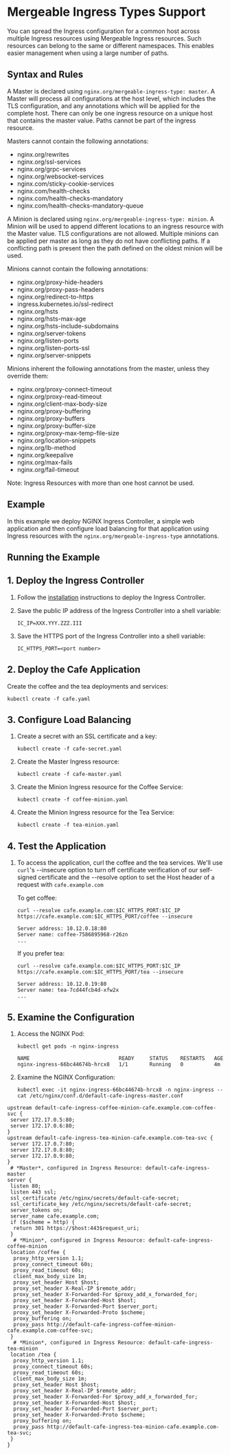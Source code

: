 # Mergeable Ingress Types Support

You can spread the Ingress configuration for a common host across multiple Ingress resources using Mergeable Ingress
resources. Such resources can belong to the same or different namespaces. This enables easier management when using a
large number of paths.

## Syntax and Rules

A Master is declared using `nginx.org/mergeable-ingress-type: master`. A Master will process all configurations at the
host level, which includes the TLS configuration, and any annotations which will be applied for the complete host. There
can only be one ingress resource on a unique host that contains the master value. Paths cannot be part of the ingress
resource.

Masters cannot contain the following annotations:

- nginx.org/rewrites
- nginx.org/ssl-services
- nginx.org/grpc-services
- nginx.org/websocket-services
- nginx.com/sticky-cookie-services
- nginx.com/health-checks
- nginx.com/health-checks-mandatory
- nginx.com/health-checks-mandatory-queue

A Minion is declared using `nginx.org/mergeable-ingress-type: minion`. A Minion will be used to append different
locations to an ingress resource with the Master value. TLS configurations are not allowed. Multiple minions can be
applied per master as long as they do not have conflicting paths. If a conflicting path is present then the path defined
on the oldest minion will be used.

Minions cannot contain the following annotations:

- nginx.org/proxy-hide-headers
- nginx.org/proxy-pass-headers
- nginx.org/redirect-to-https
- ingress.kubernetes.io/ssl-redirect
- nginx.org/hsts
- nginx.org/hsts-max-age
- nginx.org/hsts-include-subdomains
- nginx.org/server-tokens
- nginx.org/listen-ports
- nginx.org/listen-ports-ssl
- nginx.org/server-snippets

Minions inherent the following annotations from the master, unless they override them:

- nginx.org/proxy-connect-timeout
- nginx.org/proxy-read-timeout
- nginx.org/client-max-body-size
- nginx.org/proxy-buffering
- nginx.org/proxy-buffers
- nginx.org/proxy-buffer-size
- nginx.org/proxy-max-temp-file-size
- nginx.org/location-snippets
- nginx.org/lb-method
- nginx.org/keepalive
- nginx.org/max-fails
- nginx.org/fail-timeout

Note: Ingress Resources with more than one host cannot be used.

## Example

In this example we deploy NGINX Ingress Controller, a simple web application and then configure load balancing for
that application using Ingress resources with the `nginx.org/mergeable-ingress-type` annotations.

## Running the Example

## 1. Deploy the Ingress Controller

1. Follow the [installation](https://docs.nginx.com/nginx-ingress-controller/installation/installation-with-manifests/)
   instructions to deploy the Ingress Controller.

2. Save the public IP address of the Ingress Controller into a shell variable:

    ```console
    IC_IP=XXX.YYY.ZZZ.III
    ```

3. Save the HTTPS port of the Ingress Controller into a shell variable:

    ```console
    IC_HTTPS_PORT=<port number>
    ```

## 2. Deploy the Cafe Application

Create the coffee and the tea deployments and services:

```console
kubectl create -f cafe.yaml
```

## 3. Configure Load Balancing

1. Create a secret with an SSL certificate and a key:

    ```console
    kubectl create -f cafe-secret.yaml
    ```

2. Create the Master Ingress resource:

    ```console
    kubectl create -f cafe-master.yaml
    ```

3. Create the Minion Ingress resource for the Coffee Service:

    ```console
    kubectl create -f coffee-minion.yaml
    ```

4. Create the Minion Ingress resource for the Tea Service:

    ```console
    kubectl create -f tea-minion.yaml
    ```

## 4. Test the Application

1. To access the application, curl the coffee and the tea services. We'll use ```curl```'s --insecure option to turn off
certificate verification of our self-signed certificate and the --resolve option to set the Host header of a request
with ```cafe.example.com```

    To get coffee:

    ```console
    curl --resolve cafe.example.com:$IC_HTTPS_PORT:$IC_IP https://cafe.example.com:$IC_HTTPS_PORT/coffee --insecure
    ```

    ```text
    Server address: 10.12.0.18:80
    Server name: coffee-7586895968-r26zn
    ...
    ```

    If you prefer tea:

    ```console
    curl --resolve cafe.example.com:$IC_HTTPS_PORT:$IC_IP https://cafe.example.com:$IC_HTTPS_PORT/tea --insecure
    ```

    ```text
    Server address: 10.12.0.19:80
    Server name: tea-7cd44fcb4d-xfw2x
    ...
    ```

## 5. Examine the Configuration

1. Access the NGINX Pod:

    ```console
    kubectl get pods -n nginx-ingress
    ```

    ```text
    NAME                             READY     STATUS    RESTARTS   AGE
    nginx-ingress-66bc44674b-hrcx8   1/1       Running   0          4m
    ```

2. Examine the NGINX Configuration:

    ```console
    kubectl exec -it nginx-ingress-66bc44674b-hrcx8 -n nginx-ingress -- cat /etc/nginx/conf.d/default-cafe-ingress-master.conf
    ```

```nginx
upstream default-cafe-ingress-coffee-minion-cafe.example.com-coffee-svc {
 server 172.17.0.5:80;
 server 172.17.0.6:80;
}
upstream default-cafe-ingress-tea-minion-cafe.example.com-tea-svc {
 server 172.17.0.7:80;
 server 172.17.0.8:80;
 server 172.17.0.9:80;
}
 # *Master*, configured in Ingress Resource: default-cafe-ingress-master
server {
 listen 80;
 listen 443 ssl;
 ssl_certificate /etc/nginx/secrets/default-cafe-secret;
 ssl_certificate_key /etc/nginx/secrets/default-cafe-secret;
 server_tokens on;
 server_name cafe.example.com;
 if ($scheme = http) {
  return 301 https://$host:443$request_uri;
 }
  # *Minion*, configured in Ingress Resource: default-cafe-ingress-coffee-minion
 location /coffee {
  proxy_http_version 1.1;
  proxy_connect_timeout 60s;
  proxy_read_timeout 60s;
  client_max_body_size 1m;
  proxy_set_header Host $host;
  proxy_set_header X-Real-IP $remote_addr;
  proxy_set_header X-Forwarded-For $proxy_add_x_forwarded_for;
  proxy_set_header X-Forwarded-Host $host;
  proxy_set_header X-Forwarded-Port $server_port;
  proxy_set_header X-Forwarded-Proto $scheme;
  proxy_buffering on;
  proxy_pass http://default-cafe-ingress-coffee-minion-cafe.example.com-coffee-svc;
 }
  # *Minion*, configured in Ingress Resource: default-cafe-ingress-tea-minion
 location /tea {
  proxy_http_version 1.1;
  proxy_connect_timeout 60s;
  proxy_read_timeout 60s;
  client_max_body_size 1m;
  proxy_set_header Host $host;
  proxy_set_header X-Real-IP $remote_addr;
  proxy_set_header X-Forwarded-For $proxy_add_x_forwarded_for;
  proxy_set_header X-Forwarded-Host $host;
  proxy_set_header X-Forwarded-Port $server_port;
  proxy_set_header X-Forwarded-Proto $scheme;
  proxy_buffering on;
  proxy_pass http://default-cafe-ingress-tea-minion-cafe.example.com-tea-svc;
 }
}
```
